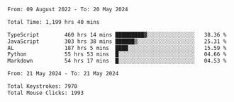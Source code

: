
<!--START_SECTION:waka-->

```txt
From: 09 August 2022 - To: 20 May 2024

Total Time: 1,199 hrs 40 mins

TypeScript        460 hrs 14 mins █████████▓░░░░░░░░░░░░░░░   38.36 %
JavaScript        303 hrs 38 mins ██████▒░░░░░░░░░░░░░░░░░░   25.31 %
AL                187 hrs 5 mins  ████░░░░░░░░░░░░░░░░░░░░░   15.59 %
Python            55 hrs 53 mins  █░░░░░░░░░░░░░░░░░░░░░░░░   04.66 %
Markdown          54 hrs 17 mins  █░░░░░░░░░░░░░░░░░░░░░░░░   04.53 %
```

<!--END_SECTION:waka-->











<!--END_SECTION:activity-->
<!--END_SECTION:activity-->
<!--END_SECTION:activity-->
<!--END_SECTION:activity-->
<!--END_SECTION:activity-->
<!--END_SECTION:activity-->
<!--END_SECTION:activity-->
<!--END_SECTION:activity-->
<!--END_SECTION:activity-->
<!--END_SECTION:activity-->
<!--START_SECTION:activity-->
<!--START_SECTION:activity-->

```txt
From: 21 May 2024 - To: 21 May 2024

Total Keystrokes: 7970
Total Mouse Clicks: 1993
```

<!--END_SECTION:activity-->
<!--END_SECTION:activity-->
